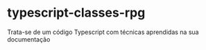 # typescript-classes-rpg
Trata-se de um código Typescript com técnicas aprendidas na sua documentação
